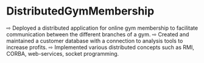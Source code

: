 # DistributedGymMembership
⇨ Deployed a distributed application for online gym membership to facilitate communication between the different branches of a gym.
⇨ Created and maintained a customer database with a connection to analysis tools to increase profits.
⇨ Implemented various distributed concepts such as  RMI, CORBA, web-services, socket programming.
